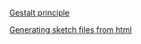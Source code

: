 [Gestalt principle](https://medium.muz.li/gestalt-principles-in-ui-design-6b75a41e9965)

[Generating sketch files from html](https://medium.com/seek-blog/sketching-in-the-browser-33a7b7aa0526)